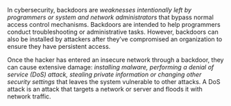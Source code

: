 
In cybersecurity, backdoors are *weaknesses intentionally left by programmers or system and network administrators* that bypass normal access control mechanisms. Backdoors are intended to help programmers conduct troubleshooting or administrative tasks. However, backdoors can also be installed by attackers after they’ve compromised an organization to ensure they have persistent access.

Once the hacker has entered an insecure network through a backdoor, they can cause extensive damage: *installing malware, performing a denial of service (DoS) attack, stealing private information or changing other security settings* that leaves the system vulnerable to other attacks. A DoS attack is an attack that targets a network or server and floods it with network traffic.